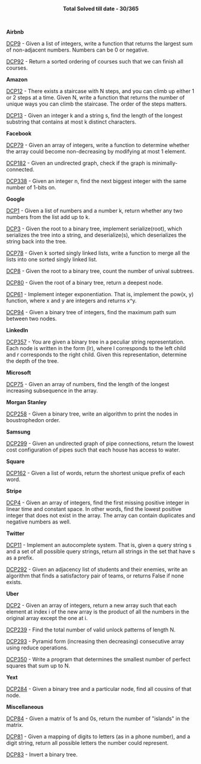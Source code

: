 <p align="center">
  <b>Total Solved till date - 30/365</b>
</p>

<br>

**Airbnb**

[DCP9](src/com/piyush/dailycodingproblem/airbnb/DCP9.java) - Given a list of integers, write a function that returns the largest sum of non-adjacent numbers. Numbers can be 0 or negative.

[DCP92](src/com/piyush/dailycodingproblem/airbnb/DCP92.java) - Return a sorted ordering of courses such that we can finish all courses.

**Amazon**

[DCP12](src/com/piyush/dailycodingproblem/amazon/DCP12.java) - There exists a staircase with N steps, and you can climb up either 1 or 2 steps at a time. Given N, write a function that returns the number of unique ways you can climb the staircase. The order of the steps matters. 

[DCP13](src/com/piyush/dailycodingproblem/amazon/DCP13.java) - Given an integer k and a string s, find the length of the longest substring that contains at most k distinct characters.

**Facebook**

[DCP79](src/com/piyush/dailycodingproblem/facebook/DCP79.java) - Given an array of integers, write a function to determine whether the array could become non-decreasing by modifying at most 1 element.

[DCP182](src/com/piyush/dailycodingproblem/facebook/DCP182.java) - Given an undirected graph, check if the graph is minimally-connected.

[DCP338](src/com/piyush/dailycodingproblem/facebook/DCP338.java) - Given an integer n, find the next biggest integer with the same number of 1-bits on.

**Google**

[DCP1](src/com/piyush/dailycodingproblem/google/DCP1.java) - Given a list of numbers and a number k, return whether any two numbers from the list add up to k.

[DCP3](src/com/piyush/dailycodingproblem/google/DCP3.java) - Given the root to a binary tree, implement serialize(root), which serializes the tree into a string, and deserialize(s), which deserializes the string back into the tree.

[DCP78](src/com/piyush/dailycodingproblem/google/DCP78.java) - Given k sorted singly linked lists, write a function to merge all the lists into one sorted singly linked list.

[DCP8](src/com/piyush/dailycodingproblem/google/DCP8.java) - Given the root to a binary tree, count the number of unival subtrees.

[DCP80](src/com/piyush/dailycodingproblem/google/DCP80.java) - Given the root of a binary tree, return a deepest node.

[DCP61](src/com/piyush/dailycodingproblem/google/DCP61.java) - Implement integer exponentiation. That is, implement the pow(x, y) function, where x and y are integers and returns x^y.

[DCP94](src/com/piyush/dailycodingproblem/google/DCP94.java) - Given a binary tree of integers, find the maximum path sum between two nodes. 

**LinkedIn**

[DCP357](src/com/piyush/dailycodingproblem/linkedin/DCP357.java) - You are given a binary tree in a peculiar string representation. Each node is written in the form (lr), where l corresponds to the left child and r corresponds to the right child. Given this representation, determine the depth of the tree.

**Microsoft** 

[DCP75](src/com/piyush/dailycodingproblem/microsoft/DCP75.java) - Given an array of numbers, find the length of the longest increasing subsequence in the array.

**Morgan Stanley**

[DCP258](src/com/piyush/dailycodingproblem/morganstanley/DCP258.java) - Given a binary tree, write an algorithm to print the nodes in boustrophedon order.

**Samsung**

[DCP299](src/com/piyush/dailycodingproblem/samsung/DCP299.java) - Given an undirected graph of pipe connections, return the lowest cost configuration of pipes such that each house has access to water. 

**Square**

[DCP162](src/com/piyush/dailycodingproblem/square/DCP162.java) - Given a list of words, return the shortest unique prefix of each word.

**Stripe**

[DCP4](src/com/piyush/dailycodingproblem/stripe/DCP4.java) - Given an array of integers, find the first missing positive integer in linear time and constant space. In other words, find the lowest positive integer that does not exist in the array. The array can contain duplicates and negative numbers as well.

**Twitter**

[DCP11](src/com/piyush/dailycodingproblem/twitter/DCP11.java) - Implement an autocomplete system. That is, given a query string s and a set of all possible query strings, return all strings in the set that have s as a prefix.

[DCP292](src/com/piyush/dailycodingproblem/twitter/DCP292.java) - Given an adjacency list of students and their enemies, write an algorithm that finds a satisfactory pair of teams, or returns False if none exists.

**Uber**

[DCP2](src/com/piyush/dailycodingproblem/uber/DCP2.java) - Given an array of integers, return a new array such that each element at index i of the new array is the product of all the numbers in the original array except the one at i.

[DCP239](src/com/piyush/dailycodingproblem/uber/DCP239.java) - Find the total number of valid unlock patterns of length N.

[DCP293](src/com/piyush/dailycodingproblem/uber/DCP293.java) - Pyramid form (increasing then decreasing) consecutive array using reduce operations.

[DCP350](src/com/piyush/dailycodingproblem/uber/DCP350.java) - Write a program that determines the smallest number of perfect squares that sum up to N. 

**Yext**

[DCP284](src/com/piyush/dailycodingproblem/yext/DCP284.java) - Given a binary tree and a particular node, find all cousins of that node.

**Miscellaneous**

[DCP84](src/com/piyush/dailycodingproblem/miscellaneous/DCP84.java) - Given a matrix of 1s and 0s, return the number of "islands" in the matrix.

[DCP81](src/com/piyush/dailycodingproblem/miscellaneous/DCP81.java) - Given a mapping of digits to letters (as in a phone number), and a digit string, return all possible letters the number could represent.

[DCP83](src/com/piyush/dailycodingproblem/miscellaneous/DCP83.java) - Invert a binary tree.